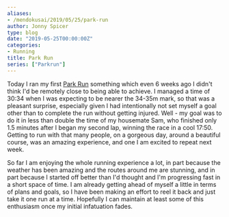 ```yaml
---
aliases:
- /mendokusai/2019/05/25/park-run
author: Jonny Spicer
type: blog
date: "2019-05-25T00:00:00Z"
categories:
- Running
title: Park Run
series: ["Parkrun"]
---
```

Today I ran my first [Park Run](https://www.parkrun.org.uk/) something which even 6 weeks ago I didn't think I'd be remotely close to being able to achieve.
I managed a time of 30:34 when I was expecting to be nearer the 34-35m mark, so that was a pleasant surprise, especially given I had intentionally not set
myself a goal other than to complete the run without getting injured. Well - my goal was to do it in less than double the time of my housemate Sam, who
finished only 1.5 minutes after I began my second lap, winning the race in a cool 17:50. Getting to run with that many people, on a gorgeous day, around
a beautiful course, was an amazing experience, and one I am excited to repeat next week.

So far I am enjoying the whole running experience a lot, in part because the weather has been amazing and the routes around me are stunning, and in part
because I started off better than I'd thought and I'm progressing fast in a short space of time. I am already getting ahead of myself a little in terms
of plans and goals, so I have been making an effort to reel it back and just take it one run at a time. Hopefully I can maintain at least some of this
enthusiasm once my initial infatuation fades.
